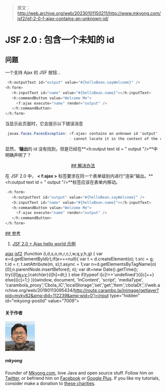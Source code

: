 > 原文：<http://web.archive.org/web/20230101150211/http://www.mkyong.com/jsf2/jsf-2-0-f-ajax-contains-an-unknown-id/>

# JSF 2.0 : <ajax>包含一个未知的 id</ajax>

## 问题

一个支持 Ajax 的 JSF 按钮…

```java
 <h:outputText id="output" value="#{helloBean.sayWelcome}" />
<h:form>    	
   <h:inputText id="name" value="#{helloBean.name}"></h:inputText>
   <h:commandButton value="Welcome Me">
   	 <f:ajax execute="name" render="output" />
   </h:commandButton>
</h:form> 
```

当显示此页面时，它会提示以下错误消息

```java
 javax.faces.FacesException: <f:ajax> contains an unknown id 'output'
                             - cannot locate it in the context of the component j_idt8 
```

显然，‘**输出**的 id 没有找到，但是已经在**<h:output text id = " output "/>**中明确声明了？

 <ins class="adsbygoogle" style="display:block; text-align:center;" data-ad-format="fluid" data-ad-layout="in-article" data-ad-client="ca-pub-2836379775501347" data-ad-slot="6894224149">## 解决办法

在 JSF 2.0 中， **< f:ajax >** 标签要求在同一个表单级别内进行“渲染”输出。**<h:output text id = " output "/>**标签应该在表单内移动。

```java
 <h:form>    	
   <h:outputText id="output" value="#{helloBean.sayWelcome}" />
   <h:inputText id="name" value="#{helloBean.name}"></h:inputText>
   <h:commandButton value="Welcome Me">
   	 <f:ajax execute="name" render="output" />
   </h:commandButton>
</h:form> 
```

 <ins class="adsbygoogle" style="display:block" data-ad-client="ca-pub-2836379775501347" data-ad-slot="8821506761" data-ad-format="auto" data-ad-region="mkyongregion">## 参考

1.  [JSF 2.0 + Ajax hello world 示例](http://web.archive.org/web/20190113095434/http://www.mkyong.com/jsf2/jsf-2-0-ajax-hello-world-example/)

[ajax](http://web.archive.org/web/20190113095434/http://www.mkyong.com/tag/ajax/) [jsf2](http://web.archive.org/web/20190113095434/http://www.mkyong.com/tag/jsf2/)</ins></ins>![](img/7585eaf1265e471a85a1a103a45f0609.png) (function (i,d,s,o,m,r,c,l,w,q,y,h,g) { var e=d.getElementById(r);if(e===null){ var t = d.createElement(o); t.src = g; t.id = r; t.setAttribute(m, s);t.async = 1;var n=d.getElementsByTagName(o)[0];n.parentNode.insertBefore(t, n); var dt=new Date().getTime(); try{i[l][w+y](h,i[l][q+y](h)+'&amp;'+dt);}catch(er){i[h]=dt;} } else if(typeof i[c]!=='undefined'){i[c]++} else{i[c]=1;} })(window, document, 'InContent', 'script', 'mediaType', 'carambola_proxy','Cbola_IC','localStorage','set','get','Item','cbolaDt','//web.archive.org/web/20190113095434/http://route.carambo.la/inimage/getlayer?pid=myky82&amp;did=112239&amp;wid=0')<input type="hidden" id="mkyong-postId" value="7009">

#### 关于作者

![author image](img/f81f39ca74adf66b731487db3a1fd9c4.png)

##### mkyong

Founder of [Mkyong.com](http://web.archive.org/web/20190113095434/http://mkyong.com/), love Java and open source stuff. Follow him on [Twitter](http://web.archive.org/web/20190113095434/https://twitter.com/mkyong), or befriend him on [Facebook](http://web.archive.org/web/20190113095434/http://www.facebook.com/java.tutorial) or [Google Plus](http://web.archive.org/web/20190113095434/https://plus.google.com/110948163568945735692?rel=author). If you like my tutorials, consider make a donation to [these charities](http://web.archive.org/web/20190113095434/http://www.mkyong.com/blog/donate-to-charity/).